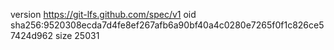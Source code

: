 version https://git-lfs.github.com/spec/v1
oid sha256:9520308ecda7d4fe8ef267afb6a90bf40a4c0280e7265f0f1c826ce57424d962
size 25031
